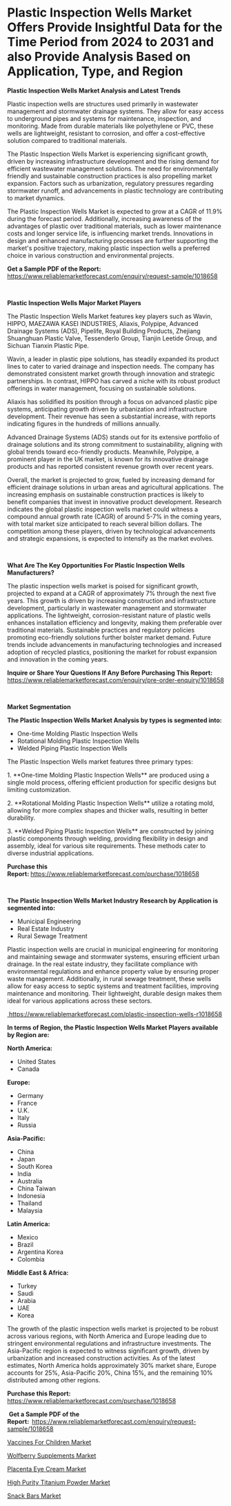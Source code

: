 <p><h1>Plastic Inspection Wells Market Offers Provide Insightful Data for the Time Period from 2024 to 2031 and also Provide Analysis Based on Application, Type, and Region</h1></p><p><strong>Plastic Inspection Wells Market Analysis and Latest Trends</strong></p>
<p><p>Plastic inspection wells are structures used primarily in wastewater management and stormwater drainage systems. They allow for easy access to underground pipes and systems for maintenance, inspection, and monitoring. Made from durable materials like polyethylene or PVC, these wells are lightweight, resistant to corrosion, and offer a cost-effective solution compared to traditional materials.</p><p>The Plastic Inspection Wells Market is experiencing significant growth, driven by increasing infrastructure development and the rising demand for efficient wastewater management solutions. The need for environmentally friendly and sustainable construction practices is also propelling market expansion. Factors such as urbanization, regulatory pressures regarding stormwater runoff, and advancements in plastic technology are contributing to market dynamics.</p><p>The Plastic Inspection Wells Market is expected to grow at a CAGR of 11.9% during the forecast period. Additionally, increasing awareness of the advantages of plastic over traditional materials, such as lower maintenance costs and longer service life, is influencing market trends. Innovations in design and enhanced manufacturing processes are further supporting the market's positive trajectory, making plastic inspection wells a preferred choice in various construction and environmental projects.</p></p>
<p><strong>Get a Sample PDF of the Report:&nbsp;</strong> <a href="https://www.reliablemarketforecast.com/enquiry/request-sample/1018658?utm_campaign=1743&utm_medium=2&utm_source=Github&utm_content=ia&utm_term=04122024&utm_id=plastic-inspection-wells">https://www.reliablemarketforecast.com/enquiry/request-sample/1018658</a></p>
<p>&nbsp;</p>
<p><strong>Plastic Inspection Wells Major Market Players</strong></p>
<p><p>The Plastic Inspection Wells Market features key players such as Wavin, HIPPO, MAEZAWA KASEI INDUSTRIES, Aliaxis, Polypipe, Advanced Drainage Systems (ADS), Pipelife, Royal Building Products, Zhejiang Shuanghuan Plastic Valve, Tessenderlo Group, Tianjin Leetide Group, and Sichuan Tianxin Plastic Pipe. </p><p>Wavin, a leader in plastic pipe solutions, has steadily expanded its product lines to cater to varied drainage and inspection needs. The company has demonstrated consistent market growth through innovation and strategic partnerships. In contrast, HIPPO has carved a niche with its robust product offerings in water management, focusing on sustainable solutions. </p><p>Aliaxis has solidified its position through a focus on advanced plastic pipe systems, anticipating growth driven by urbanization and infrastructure development. Their revenue has seen a substantial increase, with reports indicating figures in the hundreds of millions annually.</p><p>Advanced Drainage Systems (ADS) stands out for its extensive portfolio of drainage solutions and its strong commitment to sustainability, aligning with global trends toward eco-friendly products. Meanwhile, Polypipe, a prominent player in the UK market, is known for its innovative drainage products and has reported consistent revenue growth over recent years.</p><p>Overall, the market is projected to grow, fueled by increasing demand for efficient drainage solutions in urban areas and agricultural applications. The increasing emphasis on sustainable construction practices is likely to benefit companies that invest in innovative product development. Research indicates the global plastic inspection wells market could witness a compound annual growth rate (CAGR) of around 5-7% in the coming years, with total market size anticipated to reach several billion dollars. The competition among these players, driven by technological advancements and strategic expansions, is expected to intensify as the market evolves.</p></p>
<p>&nbsp;</p>
<p><strong>What Are The Key Opportunities For Plastic Inspection Wells Manufacturers?</strong></p>
<p><p>The plastic inspection wells market is poised for significant growth, projected to expand at a CAGR of approximately 7% through the next five years. This growth is driven by increasing construction and infrastructure development, particularly in wastewater management and stormwater applications. The lightweight, corrosion-resistant nature of plastic wells enhances installation efficiency and longevity, making them preferable over traditional materials. Sustainable practices and regulatory policies promoting eco-friendly solutions further bolster market demand. Future trends include advancements in manufacturing technologies and increased adoption of recycled plastics, positioning the market for robust expansion and innovation in the coming years.</p></p>
<p><strong>Inquire or Share Your Questions If Any Before Purchasing This Report:</strong> <a href="https://www.reliablemarketforecast.com/enquiry/pre-order-enquiry/1018658?utm_campaign=1743&utm_medium=2&utm_source=Github&utm_content=ia&utm_term=04122024&utm_id=plastic-inspection-wells">https://www.reliablemarketforecast.com/enquiry/pre-order-enquiry/1018658</a></p>
<p>&nbsp;</p>
<p><strong>Market Segmentation</strong></p>
<p><strong>The Plastic Inspection Wells Market Analysis by types is segmented into:</strong></p>
<p><ul><li>One-time Molding Plastic Inspection Wells</li><li>Rotational Molding Plastic Inspection Wells</li><li>Welded Piping Plastic Inspection Wells</li></ul></p>
<p><p>The Plastic Inspection Wells market features three primary types: </p><p>1. **One-time Molding Plastic Inspection Wells** are produced using a single mold process, offering efficient production for specific designs but limiting customization. </p><p>2. **Rotational Molding Plastic Inspection Wells** utilize a rotating mold, allowing for more complex shapes and thicker walls, resulting in better durability. </p><p>3. **Welded Piping Plastic Inspection Wells** are constructed by joining plastic components through welding, providing flexibility in design and assembly, ideal for various site requirements. These methods cater to diverse industrial applications.</p></p>
<p><strong>Purchase this Report:&nbsp;</strong><a href="https://www.reliablemarketforecast.com/purchase/1018658?utm_campaign=1743&utm_medium=2&utm_source=Github&utm_content=ia&utm_term=04122024&utm_id=plastic-inspection-wells">https://www.reliablemarketforecast.com/purchase/1018658</a></p>
<p>&nbsp;</p>
<p><strong>The Plastic Inspection Wells Market Industry Research by Application is segmented into:</strong></p>
<p><ul><li>Municipal Engineering</li><li>Real Estate Industry</li><li>Rural Sewage Treatment</li></ul></p>
<p><p>Plastic inspection wells are crucial in municipal engineering for monitoring and maintaining sewage and stormwater systems, ensuring efficient urban drainage. In the real estate industry, they facilitate compliance with environmental regulations and enhance property value by ensuring proper waste management. Additionally, in rural sewage treatment, these wells allow for easy access to septic systems and treatment facilities, improving maintenance and monitoring. Their lightweight, durable design makes them ideal for various applications across these sectors.</p></p>
<p><a href="https://www.reliablemarketforecast.com/plastic-inspection-wells-r1018658?utm_campaign=1743&utm_medium=2&utm_source=Github&utm_content=ia&utm_term=04122024&utm_id=plastic-inspection-wells">&nbsp;https://www.reliablemarketforecast.com/plastic-inspection-wells-r1018658</a></p>
<p><strong>In terms of Region, the Plastic Inspection Wells Market Players available by Region are:</strong></p>
<p>
    <p> <strong> North America: </strong>
        <ul>
            <li>United States</li>
            <li>Canada</li>
        </ul>
        </p> 
    <p> <strong> Europe: </strong>
        <ul>
            <li>Germany</li>
            <li>France</li>
            <li>U.K.</li>
            <li>Italy</li>
            <li>Russia</li>
        </ul>
        </p> 
    <p> <strong> Asia-Pacific: </strong>
        <ul>
            <li>China</li>
            <li>Japan</li>
            <li>South Korea</li>
            <li>India</li>
            <li>Australia</li>
            <li>China Taiwan</li>
            <li>Indonesia</li>
            <li>Thailand</li>
            <li>Malaysia</li>
        </ul>
        </p> 
    <p> <strong> Latin America: </strong>
        <ul>
            <li>Mexico</li>
            <li>Brazil</li>
            <li>Argentina Korea</li>
            <li>Colombia</li>
        </ul>
        </p> 
    <p> <strong> Middle East & Africa: </strong>
        <ul>
            <li>Turkey</li>
            <li>Saudi</li>
            <li>Arabia</li>
            <li>UAE</li>
            <li>Korea</li>
        </ul>
    </p>
    </p>
<p><p>The growth of the plastic inspection wells market is projected to be robust across various regions, with North America and Europe leading due to stringent environmental regulations and infrastructure investments. The Asia-Pacific region is expected to witness significant growth, driven by urbanization and increased construction activities. As of the latest estimates, North America holds approximately 30% market share, Europe accounts for 25%, Asia-Pacific 20%, China 15%, and the remaining 10% distributed among other regions.</p></p>
<p><strong>Purchase this Report: </strong><a href="https://www.reliablemarketforecast.com/purchase/1018658?utm_campaign=1743&utm_medium=2&utm_source=Github&utm_content=ia&utm_term=04122024&utm_id=plastic-inspection-wells">https://www.reliablemarketforecast.com/purchase/1018658</a></p>
<p>&nbsp;<strong>Get a Sample PDF of the Report:&nbsp;&nbsp;</strong><a href="https://www.reliablemarketforecast.com/enquiry/request-sample/1018658?utm_campaign=1743&utm_medium=2&utm_source=Github&utm_content=ia&utm_term=04122024&utm_id=plastic-inspection-wells">https://www.reliablemarketforecast.com/enquiry/request-sample/1018658</a></p>
<p><strong></strong></p>
<p><p><a href="https://issuu.com/reportprime-2/docs/vaccines-for-children-market-size-2030.pptx?utm_campaign=1743&utm_medium=2&utm_source=Github&utm_content=ia&utm_term=04122024&utm_id=plastic-inspection-wells">Vaccines For Children Market</a></p><p><a href="https://www.linkedin.com/pulse/wolfberry-supplements-market-report-in-depth-analysis-zrave?utm_campaign=1743&utm_medium=2&utm_source=Github&utm_content=ia&utm_term=04122024&utm_id=plastic-inspection-wells">Wolfberry Supplements Market</a></p><p><a href="https://www.linkedin.com/pulse/placenta-eye-cream-market-size-revenue-trend-analysis-awjme?utm_campaign=1743&utm_medium=2&utm_source=Github&utm_content=ia&utm_term=04122024&utm_id=plastic-inspection-wells">Placenta Eye Cream Market</a></p><p><a href="https://issuu.com/reportprime-2/docs/high-purity-titanium-powder-market-size-2030.pptx?utm_campaign=1743&utm_medium=2&utm_source=Github&utm_content=ia&utm_term=04122024&utm_id=plastic-inspection-wells">High Purity Titanium Powder Market</a></p><p><a href="https://www.linkedin.com/pulse/in-depth-analysis-global-snack-bars-market-size-from-2024-sfkif?utm_campaign=1743&utm_medium=2&utm_source=Github&utm_content=ia&utm_term=04122024&utm_id=plastic-inspection-wells">Snack Bars Market</a></p></p>